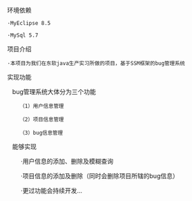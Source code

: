 环境依赖

    ·MyEclipse 8.5
    
    ·MySql 5.7

项目介绍

    ·本项目为我们在东软java生产实习所做的项目，基于SSM框架的bug管理系统

实现功能

    bug管理系统大体分为三个功能
    
        （1）用户信息管理
        
        （2）项目信息管理
        
        （3）bug信息管理
        
    能够实现
    
         ·用户信息的添加、删除及模糊查询
         
         ·项目信息的添加及删除（同时会删除项目所辖的bug信息）
         
         ·更过功能会持续开发...
